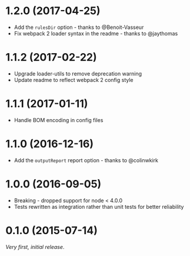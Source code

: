 # 1.2.0 (2017-04-25)
* Add the `rulesDir` option - thanks to @Benoit-Vasseur
* Fix webpack 2 loader syntax in the readme - thanks to @jaythomas

# 1.1.2 (2017-02-22)
* Upgrade loader-utils to remove deprecation warning
* Update readme to reflect webpack 2 config style

# 1.1.1 (2017-01-11)
* Handle BOM encoding in config files

# 1.1.0 (2016-12-16)
* Add the `outputReport` report option - thanks to @colinwkirk

# 1.0.0 (2016-09-05)
* Breaking - dropped support for node < 4.0.0
* Tests rewritten as integration rather than unit tests for better reliability

# 0.1.0 (2015-07-14)
_Very first, initial release_.
